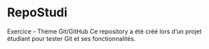 # RepoStudi
Exercice - Thème Git/GitHub
Ce repository a été créé lors d’un projet étudiant pour tester Git et ses fonctionnalités.
